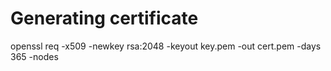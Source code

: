 # Generating certificate

openssl req -x509 -newkey rsa:2048 -keyout key.pem -out cert.pem -days 365 -nodes
